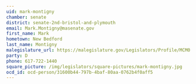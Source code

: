 ```yaml
---
uid: mark-montigny
chamber: senate
district: senate-2nd-bristol-and-plymouth
email: Mark.Montigny@masenate.gov
first_name: Mark
hometown: New Bedford
last_name: Montigny
malegislature_url: https://malegislature.gov/Legislators/Profile/MCM0
party: D
phone: 617-722-1440
square_picture: /img/legislators/square-pictures/mark-montigny.jpg
ocd_id: ocd-person/31600b44-797b-4baf-80aa-0762b4f0aff5
---
```


